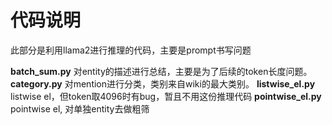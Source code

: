 # 代码说明
此部分是利用llama2进行推理的代码，主要是prompt书写问题

**batch_sum.py** 对entity的描述进行总结，主要是为了后续的token长度问题。
**category.py** 对mention进行分类，类别来自wiki的最大类别。
**listwise_el.py** listwise el，但token取4096时有bug，暂且不用这份推理代码
**pointwise_el.py** pointwise el, 对单独entity去做粗筛
